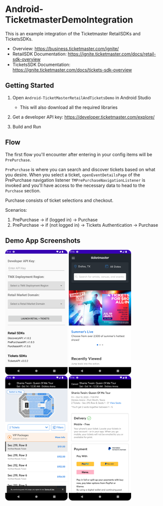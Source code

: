 # Android-TicketmasterDemoIntegration
This is an example integration of the Ticketmaster RetailSDKs and TicketsSDKs.

* Overview: https://business.ticketmaster.com/ignite/
* RetailSDK Documentation: https://ignite.ticketmaster.com/docs/retail-sdk-overview
* TicketsSDK Documentation: https://ignite.ticketmaster.com/docs/tickets-sdk-overview


## Getting Started
1. Open `Android-TicketMasterRetailAndTicketsDemo` in Android Studio
   - This will also download all the required libraries
     
2. Get a developer API key: https://developer.ticketmaster.com/explore/
3. Build and Run


## Flow
The first flow you'll encounter after entering in your config items will be `PrePurchase`. 

`PrePurchase` is where you can search and discover tickets based on what you desire.
When you select a ticket, `openEventDetailsPage` of the PrePurchase navigation listener `TMPrePurchaseNavigationListener` is invoked and you'll have access to the necessary data to head to the `Purchase` section. 

Purchase consists of ticket selections and checkout.

Scenarios:

1. PrePurchase  ->               if (logged in)                  -> Purchase
2. PrePurchase  ->  if (not logged in) -> Tickets Authentication -> Purchase

## Demo App Screenshots

<img src="Screenshot_20230721_091435.png" width="200" height="400" /> <img src="Screenshot_20230721_091548.png" width="200" height="400" /> <img src="Screenshot_20230721_091605.png" width="200" height="400" /> <img src="Screenshot_20230721_091626.png" width="200" height="400" /> 
